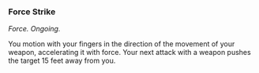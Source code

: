 ### Force Strike
_Force. Ongoing._

You motion with your fingers in the direction of the movement of your weapon, accelerating it with force. Your next attack with a weapon pushes the target 15 feet away from you.
